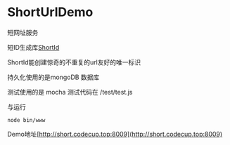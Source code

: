 # ShortUrlDemo
短网址服务

短ID生成库[ShortId](https://github.com/dylang/shortid)

ShortId能创建惊奇的不重复的url友好的唯一标识

持久化使用的是mongoDB 数据库

测试使用的是 mocha
测试代码在 /test/test.js



与运行
    
    node bin/www
    
Demo地址[http://short.codecup.top:8009](http://short.codecup.top:8009)

    